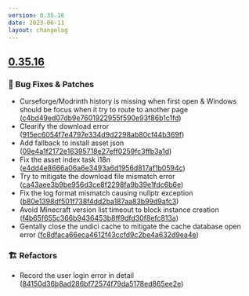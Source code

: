 ```yaml
---
version: 0.35.16
date: 2023-06-11
layout: changelog
---
```

## [0.35.16](#0.35.16)
### 🐛 Bug Fixes & Patches

- Curseforge/Modrinth history is missing when first open & Windows should be focus when it try to route to another page ([c4bd49ed07db9e7601922955f590e93f86b1c1fd](https://github.com/Voxelum/x-minecraft-launcher/commit/c4bd49ed07db9e7601922955f590e93f86b1c1fd))
- Clearify the download error ([915ec6054f7e4797e334d9d2298ab80cf44b369f](https://github.com/Voxelum/x-minecraft-launcher/commit/915ec6054f7e4797e334d9d2298ab80cf44b369f))
- Add fallback to install asset json ([09e4a1f2172e16395718e27eff0259fc3ffb3a1d](https://github.com/Voxelum/x-minecraft-launcher/commit/09e4a1f2172e16395718e27eff0259fc3ffb3a1d))
- Fix the asset index task i18n ([e4dd4e8666a06a6e3493a6d1956d817af1b0594c](https://github.com/Voxelum/x-minecraft-launcher/commit/e4dd4e8666a06a6e3493a6d1956d817af1b0594c))
- Try to mitigate the download file mismatch error ([ca43aee3b9be956d3ce8f2298fa9b39e1fdc6b6e](https://github.com/Voxelum/x-minecraft-launcher/commit/ca43aee3b9be956d3ce8f2298fa9b39e1fdc6b6e))
- Fix the log format mismatch causing nullptr exception ([b80e1398df501f738f4dd2ba187aa83b99d9afc3](https://github.com/Voxelum/x-minecraft-launcher/commit/b80e1398df501f738f4dd2ba187aa83b99d9afc3))
- Avoid Minecraft version list timeout to block instance creation ([f4b65f655c366b9436453b8ff9dfd30f8efc813a](https://github.com/Voxelum/x-minecraft-launcher/commit/f4b65f655c366b9436453b8ff9dfd30f8efc813a))
- Gentally close the undici cache to mitigate the cache database open error ([fc8dfaca66eca4612f43ccfd9c2be4a632d9ea4e](https://github.com/Voxelum/x-minecraft-launcher/commit/fc8dfaca66eca4612f43ccfd9c2be4a632d9ea4e))
### 🏗️ Refactors

- Record the user login error in detail ([84150d36b8ad286bf72574f79da5178ed865ee2e](https://github.com/Voxelum/x-minecraft-launcher/commit/84150d36b8ad286bf72574f79da5178ed865ee2e))

